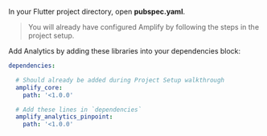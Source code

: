 In your Flutter project directory, open **pubspec.yaml**.

> You will already have configured Amplify by following the steps in the project setup.

Add Analytics by adding these libraries into your dependencies block:

```yaml 
dependencies:

  # Should already be added during Project Setup walkthrough 
  amplify_core:
    path: '<1.0.0'

  # Add these lines in `dependencies` 
  amplify_analytics_pinpoint:
    path: '<1.0.0'
```
